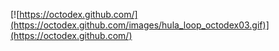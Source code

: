[![https://octodex.github.com/](https://octodex.github.com/images/hula_loop_octodex03.gif)](https://octodex.github.com/)
